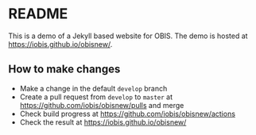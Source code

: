 # README

This is a demo of a Jekyll based website for OBIS. The demo is hosted at <https://iobis.github.io/obisnew/>.

## How to make changes

- Make a change in the default `develop` branch
- Create a pull request from `develop` to `master` at <https://github.com/iobis/obisnew/pulls> and merge
- Check build progress at <https://github.com/iobis/obisnew/actions>
- Check the result at <https://iobis.github.io/obisnew/>